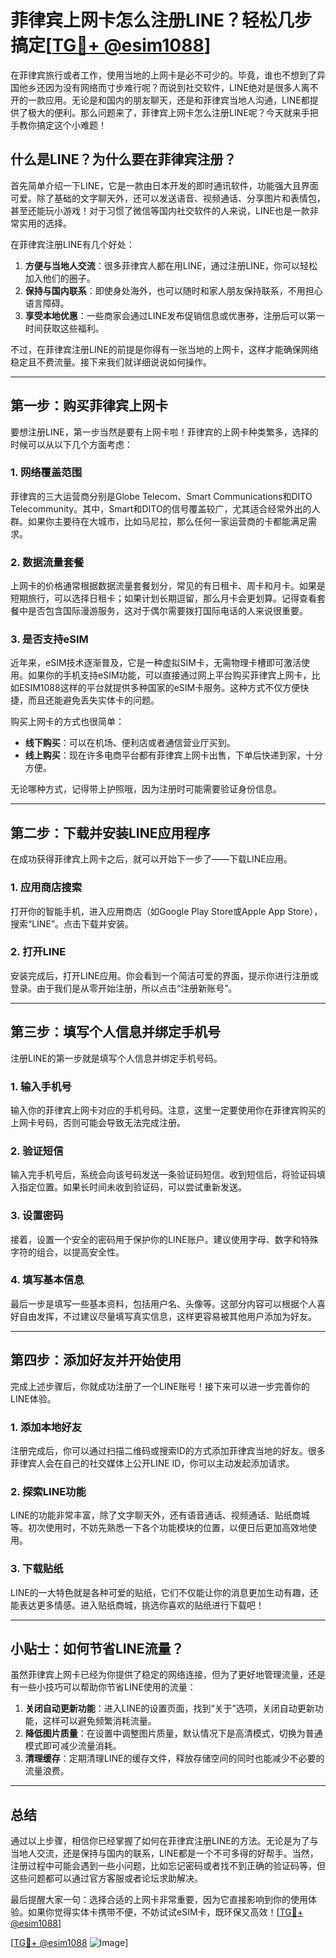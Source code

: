 # 菲律宾上网卡怎么注册LINE？轻松几步搞定[[TG💪+ @esim1088](https://t.me/s/esim1088)]

在菲律宾旅行或者工作，使用当地的上网卡是必不可少的。毕竟，谁也不想到了异国他乡还因为没有网络而寸步难行呢？而说到社交软件，LINE绝对是很多人离不开的一款应用。无论是和国内的朋友聊天，还是和菲律宾当地人沟通，LINE都提供了极大的便利。那么问题来了，菲律宾上网卡怎么注册LINE呢？今天就来手把手教你搞定这个小难题！

## 什么是LINE？为什么要在菲律宾注册？

首先简单介绍一下LINE，它是一款由日本开发的即时通讯软件，功能强大且界面可爱。除了基础的文字聊天外，还可以发送语音、视频通话、分享图片和表情包，甚至还能玩小游戏！对于习惯了微信等国内社交软件的人来说，LINE也是一款非常实用的选择。

在菲律宾注册LINE有几个好处：
1. **方便与当地人交流**：很多菲律宾人都在用LINE，通过注册LINE，你可以轻松加入他们的圈子。
2. **保持与国内联系**：即使身处海外，也可以随时和家人朋友保持联系，不用担心语言障碍。
3. **享受本地优惠**：一些商家会通过LINE发布促销信息或优惠券，注册后可以第一时间获取这些福利。

不过，在菲律宾注册LINE的前提是你得有一张当地的上网卡，这样才能确保网络稳定且不费流量。接下来我们就详细说说如何操作。

---

## 第一步：购买菲律宾上网卡

要想注册LINE，第一步当然是要有上网卡啦！菲律宾的上网卡种类繁多，选择的时候可以从以下几个方面考虑：

### 1. 网络覆盖范围
菲律宾的三大运营商分别是Globe Telecom、Smart Communications和DITO Telecommunity。其中，Smart和DITO的信号覆盖较广，尤其适合经常外出的人群。如果你主要待在大城市，比如马尼拉，那么任何一家运营商的卡都能满足需求。

### 2. 数据流量套餐
上网卡的价格通常根据数据流量套餐划分，常见的有日租卡、周卡和月卡。如果是短期旅行，可以选择日租卡；如果计划长期逗留，那么月卡会更划算。记得查看套餐中是否包含国际漫游服务，这对于偶尔需要拨打国际电话的人来说很重要。

### 3. 是否支持eSIM
近年来，eSIM技术逐渐普及，它是一种虚拟SIM卡，无需物理卡槽即可激活使用。如果你的手机支持eSIM功能，可以直接通过网上平台购买菲律宾上网卡，比如ESIM1088这样的平台就提供多种国家的eSIM卡服务。这种方式不仅方便快捷，而且还能避免丢失实体卡的问题。

购买上网卡的方式也很简单：
- **线下购买**：可以在机场、便利店或者通信营业厅买到。
- **线上购买**：现在许多电商平台都有菲律宾上网卡出售，下单后快递到家，十分方便。

无论哪种方式，记得带上护照哦，因为注册时可能需要验证身份信息。

---

## 第二步：下载并安装LINE应用程序

在成功获得菲律宾上网卡之后，就可以开始下一步了——下载LINE应用。

### 1. 应用商店搜索
打开你的智能手机，进入应用商店（如Google Play Store或Apple App Store），搜索“LINE”。点击下载并安装。

### 2. 打开LINE
安装完成后，打开LINE应用。你会看到一个简洁可爱的界面，提示你进行注册或登录。由于我们是从零开始注册，所以点击“注册新账号”。

---

## 第三步：填写个人信息并绑定手机号

注册LINE的第一步就是填写个人信息并绑定手机号码。

### 1. 输入手机号
输入你的菲律宾上网卡对应的手机号码。注意，这里一定要使用你在菲律宾购买的上网卡号码，否则可能会导致无法完成注册。

### 2. 验证短信
输入完手机号后，系统会向该号码发送一条验证码短信。收到短信后，将验证码填入指定位置。如果长时间未收到验证码，可以尝试重新发送。

### 3. 设置密码
接着，设置一个安全的密码用于保护你的LINE账户。建议使用字母、数字和特殊字符的组合，以提高安全性。

### 4. 填写基本信息
最后一步是填写一些基本资料，包括用户名、头像等。这部分内容可以根据个人喜好自由发挥，不过建议尽量填写真实信息，这样更容易被其他用户添加为好友。

---

## 第四步：添加好友并开始使用

完成上述步骤后，你就成功注册了一个LINE账号！接下来可以进一步完善你的LINE体验。

### 1. 添加本地好友
注册完成后，你可以通过扫描二维码或搜索ID的方式添加菲律宾当地的好友。很多菲律宾人会在自己的社交媒体上公开LINE ID，你可以主动发起添加请求。

### 2. 探索LINE功能
LINE的功能非常丰富，除了文字聊天外，还有语音通话、视频通话、贴纸商城等。初次使用时，不妨先熟悉一下各个功能模块的位置，以便日后更加高效地使用。

### 3. 下载贴纸
LINE的一大特色就是各种可爱的贴纸，它们不仅能让你的消息更加生动有趣，还能表达更多情感。进入贴纸商城，挑选你喜欢的贴纸进行下载吧！

---

## 小贴士：如何节省LINE流量？

虽然菲律宾上网卡已经为你提供了稳定的网络连接，但为了更好地管理流量，还是有一些小技巧可以帮助你节省LINE使用的流量：

1. **关闭自动更新功能**：进入LINE的设置页面，找到“关于”选项，关闭自动更新功能，这样可以避免频繁消耗流量。
2. **降低图片质量**：在设置中调整图片质量，默认情况下是高清模式，切换为普通模式即可减少流量消耗。
3. **清理缓存**：定期清理LINE的缓存文件，释放存储空间的同时也能减少不必要的流量浪费。

---

## 总结

通过以上步骤，相信你已经掌握了如何在菲律宾注册LINE的方法。无论是为了与当地人交流，还是保持与国内的联系，LINE都是一个不可多得的好帮手。当然，注册过程中可能会遇到一些小问题，比如忘记密码或者找不到正确的验证码等，但这些问题都可以通过官方客服或者论坛求助解决。

最后提醒大家一句：选择合适的上网卡非常重要，因为它直接影响到你的使用体验。如果你觉得实体卡携带不便，不妨试试eSIM卡，既环保又高效！[[TG💪+ @esim1088](https://t.me/s/esim1088)]

[[TG💪+ @esim1088](https://t.me/s/esim1088) ![Image](https://i.postimg.cc/4NQfJmqS/Snipaste-2025-05-13-00-14-12.png)]